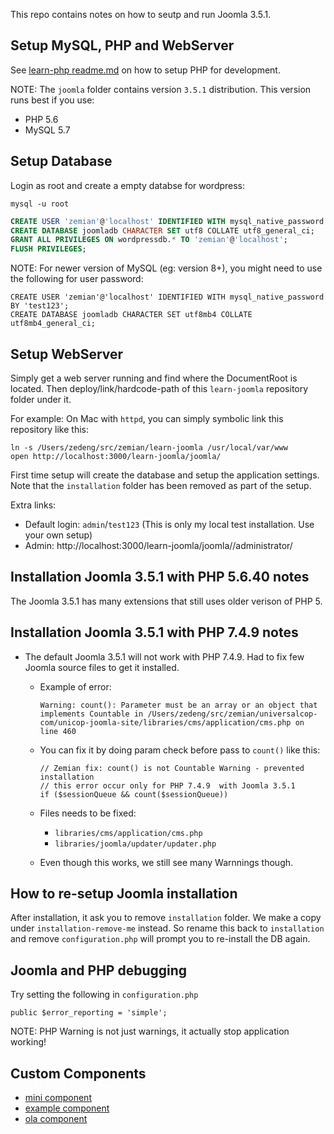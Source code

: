 This repo contains notes on how to seutp and run Joomla 3.5.1.

## Setup MySQL, PHP and WebServer

See [learn-php readme.md](https://github.com/zemian/learn-php) on how to setup PHP for development.

NOTE: The `joomla` folder contains version `3.5.1` distribution. This version runs best if you use:

* PHP 5.6
* MySQL 5.7

## Setup Database

Login as root and create a empty databse for wordpress:

	mysql -u root

```sql
CREATE USER 'zemian'@'localhost' IDENTIFIED WITH mysql_native_password BY 'test123';
CREATE DATABASE joomladb CHARACTER SET utf8 COLLATE utf8_general_ci;
GRANT ALL PRIVILEGES ON wordpressdb.* TO 'zemian'@'localhost';
FLUSH PRIVILEGES;
```

NOTE: For newer version of MySQL (eg: version 8+), you might need to use the following for user password:

	CREATE USER 'zemian'@'localhost' IDENTIFIED WITH mysql_native_password BY 'test123';
	CREATE DATABASE joomladb CHARACTER SET utf8mb4 COLLATE utf8mb4_general_ci;

## Setup WebServer

Simply get a web server running and find where the DocumentRoot is located. Then deploy/link/hardcode-path of this `learn-joomla` repository folder under it.

For example: On Mac with `httpd`, you can simply symbolic link this repository like this:

	ln -s /Users/zedeng/src/zemian/learn-joomla /usr/local/var/www
	open http://localhost:3000/learn-joomla/joomla/

First time setup will create the database and setup the application settings. Note that the `installation` folder has been removed as part of the setup.

Extra links:

* Default login: `admin`/`test123` (This is only my local test installation. Use your own setup)
* Admin: http://localhost:3000/learn-joomla/joomla//administrator/

## Installation Joomla 3.5.1 with PHP 5.6.40 notes

The Joomla 3.5.1 has many extensions that still uses older verison of PHP 5.

## Installation Joomla 3.5.1 with PHP 7.4.9 notes

* The default Joomla 3.5.1 will not work with PHP 7.4.9. Had to fix few Joomla source files to get it installed.
	
	- Example of error: 

		```
		Warning: count(): Parameter must be an array or an object that implements Countable in /Users/zedeng/src/zemian/universalcop-com/unicop-joomla-site/libraries/cms/application/cms.php on line 460
		```
	
	- You can fix it by doing param check before pass to `count()` like this:

		```
		// Zemian fix: count() is not Countable Warning - prevented installation
		// this error occur only for PHP 7.4.9  with Joomla 3.5.1
		if ($sessionQueue && count($sessionQueue))
		```

	- Files needs to be fixed:

		* `libraries/cms/application/cms.php`
		* `libraries/joomla/updater/updater.php`

	- Even though this works, we still see many Warnnings though.

## How to re-setup Joomla installation

After installation, it ask you to remove `installation` folder. We make a copy under `installation-remove-me` instead. So rename this back to `installation` and remove `configuration.php` will prompt you to re-install the DB again.

## Joomla and PHP debugging

Try setting the following in `configuration.php`

```
public $error_reporting = 'simple';
```

NOTE: PHP Warning is not just warnings, it actually stop application working!

## Custom Components

* [mini component](components/com_mini/readme.md)
* [example component](components/com_examples/readme.md)
* [ola component](com_ola_j3)
